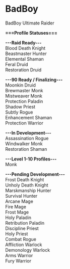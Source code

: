 BadBoy
======

BadBoy Ultimate Raider

<b>===Profile Statuses===</b>

<b>---Raid Ready---</b><br>
Blood Death Knight<br>
Beastmaster Hunter<br>
Elemental Shaman<br>
Feral Druid<br>
Restoration Druid<br>

<b>---90 Ready / Finalizing---</b><br>
Moonkin Druid<br>
Brewmaster Monk<br>
Mistweaver Monk<br>
Protection Paladin<br>
Shadow Priest<br>
Subtly Rogue<br>
Enhancement Shaman<br>
Protection Warrior<br>

<b>---In Development---</b><br>
Assassination Rogue<br>
Windwalker Monk<br>
Restoration Shaman<br>

<b>---Level 1-10 Profiles---</b><br>
Monk<br>


<b>---Pending Development---</b><br>
Frost Death Knight<br>
Unholy Death Knight<br>
Marskmanship Hunter<br>
Survival Hunter<br>
Arcane Mage<br>
Fire Mage<br>
Frost Mage<br>
Holy Paladin<br>
Retribution Paladin<br>
Discipline Priest<br>
Holy Priest<br>
Combat Rogue<br>
Affliction Warlock<br>
Demonology Warlock<br>
Arms Warrior<br>
Fury Warrior<br>
